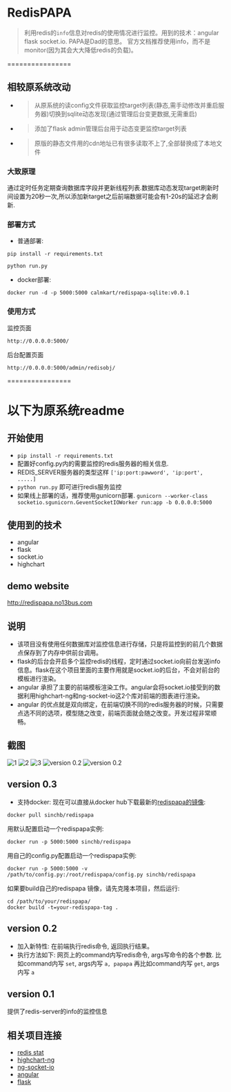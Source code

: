 # RedisPAPA
> 利用redis的`info`信息对redis的使用情况进行监控。用到的技术：angular flask socket.io. PAPA是Dad的意思。
官方文档推荐使用info，而不是monitor(因为其会大大降低redis的负载)。

================

## 相较原系统改动
- > 从原系统的读config文件获取监控target列表(静态,需手动修改并重启服务器)切换到sqlite动态发现(通过管理后台变更数据,无需重启)
- > 添加了flask admin管理后台用于动态变更监控target列表
- > 原版的静态文件用的cdn地址已有很多读取不上了,全部替换成了本地文件

### 大致原理
通过定时任务定期查询数据库字段并更新线程列表.数据库动态发现target刷新时间设置为20秒一次,所以添加新target之后前端数据可能会有1-20s的延迟才会刷新.

### 部署方式

- 普通部署:
```shell
pip install -r requirements.txt

python run.py
```

- docker部署:
```shell
docker run -d -p 5000:5000 calmkart/redispapa-sqlite:v0.0.1
```

### 使用方式

监控页面

`http://0.0.0.0:5000/`

后台配置页面

`http://0.0.0.0:5000/admin/redisobj/`

================
# 以下为原系统readme

## 开始使用
- `pip install -r requirements.txt`
- 配置好config.py内的需要监控的redis服务器的相关信息.
- REDIS_SERVER服务器的类型这样 `['ip:port:pawword', 'ip:port', .....]`
- `python run.py` 即可进行redis服务监控
- 如果线上部署的话，推荐使用gunicorn部署. `gunicorn --worker-class socketio.sgunicorn.GeventSocketIOWorker run:app -b 0.0.0.0:5000`

## 使用到的技术
- angular
- flask
- socket.io
- highchart

## demo website
http://redispapa.no13bus.com


## 说明
- 该项目没有使用任何数据库对监控信息进行存储，只是将监控到的前几个数据点保存到了内存中供前台调用。
- flask的后台会开启多个监控redis的线程，定时通过socket.io向前台发送info信息。flask在这个项目里面的主要作用就是socket.io的后台，不会对前台的模板进行渲染。
- angular 承担了主要的前端模板渲染工作。angular会将socket.io接受到的数据利用highchart-ng和ng-socket-io这2个库对前端的图表进行渲染。
- angular 的优点就是双向绑定，在前端切换不同的redis服务器的时候，只需要点选不同的选项，模型随之改变，前端页面就会随之改变。开发过程非常顺畅。

## 截图

![1](https://raw.githubusercontent.com/no13bus/redispapa/master/screen/1.png)
![2](https://raw.githubusercontent.com/no13bus/redispapa/master/screen/2.png)
![3](https://raw.githubusercontent.com/no13bus/redispapa/master/screen/3.png)
![version 0.2](https://raw.githubusercontent.com/no13bus/redispapa/master/screen/4.png)
![version 0.2](https://raw.githubusercontent.com/no13bus/redispapa/master/screen/5.png)

## version 0.3
- 支持docker: 现在可以直接从docker hub下载最新的[redispapa的镜像](https://registry.hub.docker.com/u/sinchb/redispapa/):

```
docker pull sinchb/redispapa
```

用默认配置启动一个redispapa实例:

```
docker run -p 5000:5000 sinchb/redispapa
```

用自己的config.py配置启动一个redispapa实例:

```
docker run -p 5000:5000 -v /path/to/config.py:/root/redispapa/config.py sinchb/redispapa
```

如果要build自己的redispapa 镜像，请先克隆本项目，然后运行:

```
cd /path/to/your/redispapa/
docker build -t=your-redispapa-tag .
```

## version 0.2
- 加入新特性: 在前端执行redis命令, 返回执行结果。
- 执行方法如下: 网页上的command内写redis命令, args写命令的各个参数.
比如command内写 `set`, args内写 `a, papapa`
再比如command内写 `get`, args内写 `a`

## version 0.1
提供了redis-server的info的监控信息

## 相关项目连接
- [redis stat](https://github.com/junegunn/redis-stat)
- [highchart-ng](https://github.com/pablojim/highcharts-ng)
- [ng-socket-io](https://github.com/mbenford/ngSocketIO)
- [angular](https://github.com/angular/angular)
- [flask](https://github.com/mitsuhiko/flask)
